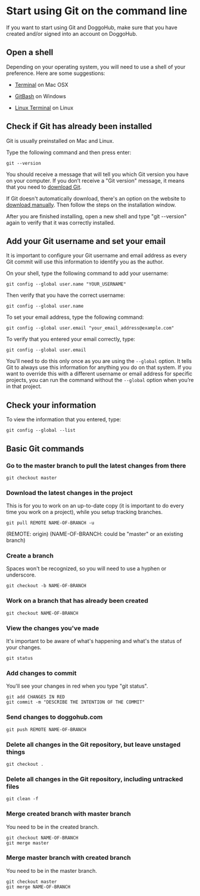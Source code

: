 # Start using Git on the command line

If you want to start using Git and DoggoHub, make sure that you have created and/or signed into an account on DoggoHub.

## Open a shell

Depending on your operating system, you will need to use a shell of your preference. Here are some suggestions:

- [Terminal](http://blog.teamtreehouse.com/introduction-to-the-mac-os-x-command-line) on  Mac OSX

- [GitBash](https://msysgit.github.io) on Windows

- [Linux Terminal](http://www.howtogeek.com/140679/beginner-geek-how-to-start-using-the-linux-terminal/) on Linux

## Check if Git has already been installed

Git is usually preinstalled on Mac and Linux.

Type the following command and then press enter:
```
git --version
```

You should receive a message that will tell you which Git version you have on your computer. If you don’t receive a "Git version" message, it means that you need to [download Git](https://git-scm.com/book/en/v2/Getting-Started-Installing-Git).

If Git doesn't automatically download, there's an option on the website to [download manually](https://git-scm.com/downloads). Then follow the steps on the installation window.

After you are finished installing, open a new shell and type "git --version" again to verify that it was correctly installed.

## Add your Git username and set your email

It is important to configure your Git username and email address as every Git commit will use this information to identify you as the author.

On your shell, type the following command to add your username:
```
git config --global user.name "YOUR_USERNAME"
```

Then verify that you have the correct username:
```
git config --global user.name
```

To set your email address, type the following command:
```
git config --global user.email "your_email_address@example.com"
```

To verify that you entered your email correctly, type:
```
git config --global user.email
```

You'll need to do this only once as you are using the `--global` option. It tells Git to always use this information for anything you do on that system. If you want to override this with a different username or email address for specific projects, you can run the command without the `--global` option when you’re in that project.

## Check your information

To view the information that you entered, type:
```
git config --global --list
```
## Basic Git commands

### Go to the master branch to pull the latest changes from there

```
git checkout master
```

### Download the latest changes in the project
This is for you to work on an up-to-date copy (it is important to do every time you work on a project), while you setup tracking branches.
```
git pull REMOTE NAME-OF-BRANCH -u
```
(REMOTE: origin) (NAME-OF-BRANCH: could be "master" or an existing branch)

### Create a branch
Spaces won't be recognized, so you will need to use a hyphen or underscore.
```
git checkout -b NAME-OF-BRANCH
```

### Work on a branch that has already been created
```
git checkout NAME-OF-BRANCH
```

### View the changes you've made
It's important to be aware of what's happening and what's the status of your changes.
```
git status
```

### Add changes to commit
You'll see your changes in red when you type "git status".
```
git add CHANGES IN RED
git commit -m "DESCRIBE THE INTENTION OF THE COMMIT"
```

### Send changes to doggohub.com
```
git push REMOTE NAME-OF-BRANCH
```

### Delete all changes in the Git repository, but leave unstaged things
```
git checkout .
```

### Delete all changes in the Git repository, including untracked files
```
git clean -f
```

### Merge created branch with master branch
You need to be in the created branch.
```
git checkout NAME-OF-BRANCH
git merge master
```

### Merge master branch with created branch
You need to be in the master branch.
```
git checkout master
git merge NAME-OF-BRANCH
```
